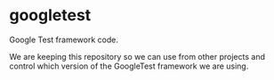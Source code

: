 # googletest
Google Test framework code. 

We are keeping this repository so we can use from other projects and control which version of 
the GoogleTest framework we are using.

